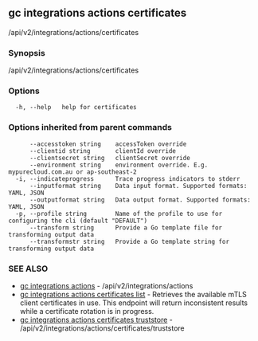 ## gc integrations actions certificates

/api/v2/integrations/actions/certificates

### Synopsis

/api/v2/integrations/actions/certificates

### Options

```
  -h, --help   help for certificates
```

### Options inherited from parent commands

```
      --accesstoken string    accessToken override
      --clientid string       clientId override
      --clientsecret string   clientSecret override
      --environment string    environment override. E.g. mypurecloud.com.au or ap-southeast-2
  -i, --indicateprogress      Trace progress indicators to stderr
      --inputformat string    Data input format. Supported formats: YAML, JSON
      --outputformat string   Data output format. Supported formats: YAML, JSON
  -p, --profile string        Name of the profile to use for configuring the cli (default "DEFAULT")
      --transform string      Provide a Go template file for transforming output data
      --transformstr string   Provide a Go template string for transforming output data
```

### SEE ALSO

* [gc integrations actions](gc_integrations_actions.html)	 - /api/v2/integrations/actions
* [gc integrations actions certificates list](gc_integrations_actions_certificates_list.html)	 - Retrieves the available mTLS client certificates in use. This endpoint will return inconsistent results while a certificate rotation is in progress.
* [gc integrations actions certificates truststore](gc_integrations_actions_certificates_truststore.html)	 - /api/v2/integrations/actions/certificates/truststore


